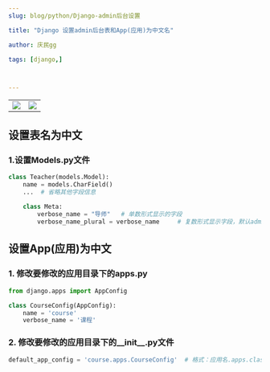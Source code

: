 ```yaml
---
slug: blog/python/Django-admin后台设置

title: "Django 设置admin后台表和App(应用)为中文名" 

author: 庆民gg

tags: [django,]



---
```


<table>
     <tr>
        <td ><center><img src="https://gitee.com/JqM1n/biog-image/raw/master/20210311200802.png"/></center></td>
		<td ><center><img src="https://gitee.com/JqM1n/biog-image/raw/master/20210311200604.png"/></center></td>
     </tr>
</table>

<!-- truncate -->

## 设置表名为中文

### 1.设置Models.py文件

```python
class Teacher(models.Model):
    name = models.CharField()
    ...  # 省略其他字段信息
    
    class Meta:
        verbose_name = "导师"   # 单数形式显示的字段
        verbose_name_plural = verbose_name     # 复数形式显示字段，默认admin后台显示复数形式
```

## 设置App(应用)为中文

### 1. 修改要修改的应用目录下的apps.py

```python
from django.apps import AppConfig

class CourseConfig(AppConfig):
    name = 'course'
    verbose_name = '课程'
```

### 2. 修改要修改的应用目录下的__init__.py文件

```python
default_app_config = 'course.apps.CourseConfig'  # 格式：应用名.apps.class名（apps.py中修改的class名）
```

